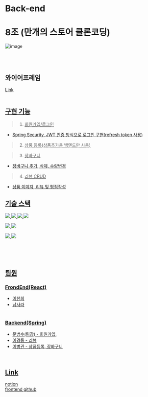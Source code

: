 # Back-end

# 8조 (만개의 스토어 클론코딩)
![image](https://user-images.githubusercontent.com/102587669/175245023-3211dd4b-e2cd-49cf-b8c4-4c54d4bc10d2.png)


<br><br>

## 와이어프레임
<a href = "https://s3.us-west-2.amazonaws.com/secure.notion-static.com/d5665f3d-6223-40bf-95c8-4068ccf1eb55/B%E1%84%8C%E1%85%A9%E1%84%8F%E1%85%B3%E1%86%AF%E1%84%85%E1%85%A9%E1%86%AB8%E1%84%8C%E1%85%A9_%E1%84%8B%E1%85%AA%E1%84%8B%E1%85%B5%E1%84%8B%E1%85%A5%E1%84%91%E1%85%B3%E1%84%85%E1%85%A6%E1%84%8B%E1%85%B5%E1%86%B7.pdf?X-Amz-Algorithm=AWS4-HMAC-SHA256&X-Amz-Content-Sha256=UNSIGNED-PAYLOAD&X-Amz-Credential=AKIAT73L2G45EIPT3X45%2F20220623%2Fus-west-2%2Fs3%2Faws4_request&X-Amz-Date=20220623T071454Z&X-Amz-Expires=86400&X-Amz-Signature=6d5a84841575561818e62c68eea810164ce895955ef69fccef7abf3921fb76a1&X-Amz-SignedHeaders=host&response-content-disposition=filename%20%3D%22B%25E1%2584%258C%25E1%2585%25A9%25E1%2584%258F%25E1%2585%25B3%25E1%2586%25AF%25E1%2584%2585%25E1%2585%25A9%25E1%2586%25AB8%25E1%2584%258C%25E1%2585%25A9_%25E1%2584%258B%25E1%2585%25AA%25E1%2584%258B%25E1%2585%25B5%25E1%2584%258B%25E1%2585%25A5%25E1%2584%2591%25E1%2585%25B3%25E1%2584%2585%25E1%2585%25A6%25E1%2584%258B%25E1%2585%25B5%25E1%2586%25B7.pdf%22&x-id=GetObject">Link<br><br>

## 구현 기능
> 1. 회원가입/로그인
- Spring Security, JWT 인증 방식으로 로그인 구현(refresh token 사용)<br>

> 2. 상품 등록(상품추가용 백엔드만 사용)<br>

> 3. 장바구니 
- 장바구니 추가, 삭제, 수량변경<br>


> 4. 리뷰 CRUD
- 상품 이미지, 리뷰 및 평점작성<br>


## 기술 스택


<img src="https://img.shields.io/badge/java-004B8D?style=flat&logo=java&logoColor=white"/> <img src="https://img.shields.io/badge/spring-6DB33F?style=flat&logo=spring&logoColor=white"/> <img src="https://img.shields.io/badge/springboot-6DB33F?style=flat&logo=springboot&logoColor=white"/> <img src="https://img.shields.io/badge/SpringSecurity-6DB33F?style=flat&logo=SpringSecurity&logoColor=white"/>

<img src="https://img.shields.io/badge/git-F05032?style=flat&logo=git&logoColor=white"/> <img src="https://img.shields.io/badge/github-181717?style=flat&logo=github&logoColor=white"/>

<img src="https://img.shields.io/badge/AmazonS3-569A31?style=flat&logo=AmazonS3&logoColor=white"/> <img src="https://img.shields.io/badge/AmazonEC2-FF9900?style=flat&logo=AmazonEC2&logoColor=white"/>

<br><br><br>

## 팀원
### FrondEnd(React)<br>
- 이천희<br>
- 남사라<br><br>
### Backend(Spring)<br>
- 문범수(팀장) - 회원가입, <br>
- 이경동 - 리뷰<br>
- 이병관 - 상품등록, 장바구니<br><br><br>


## Link
<a href = "https://morning-shamrock-bba.notion.site/8-SA-9220e4c5777b49e6b2d2a007b83b49e8">notion<br>
<a href = "https://github.com/CloneCoding-Team8/front-end">frontend github<br><br><br>
